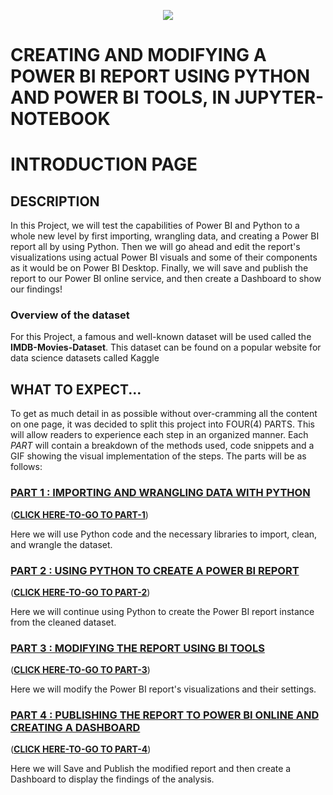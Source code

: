 <p align="center">
  <img src="https://github.com/deepakm925/Power-BI/blob/main/When-Python-meets-Power-BI/resources/banner-3.png"/>

  # CREATING AND MODIFYING A POWER BI REPORT USING PYTHON AND POWER BI TOOLS, IN JUPYTER-NOTEBOOK
  # INTRODUCTION PAGE


## DESCRIPTION
In this Project, we will test the capabilities of Power BI and Python to a whole new level by first importing, wrangling data, and creating a Power BI report all by using Python. Then we will go ahead and edit the report's visualizations using actual Power BI visuals and some of their components as it would be on Power BI Desktop. Finally, we will save and publish the report to our Power BI online service, and then create a Dashboard to show our findings!

### Overview of the dataset
For this Project, a famous and well-known dataset will be used called the **IMDB-Movies-Dataset**. This dataset can be found on a popular website for data science datasets called Kaggle

## WHAT TO EXPECT...
To get as much detail in as possible without over-cramming all the content on one page, it was decided to split this project into FOUR(4) PARTS. This will allow readers to experience each step in an organized manner. Each *PART* will contain a breakdown of the methods used, code snippets and a GIF showing the visual implementation of the steps. 
The parts will be as follows:

### <ins> PART 1 : IMPORTING AND WRANGLING DATA WITH PYTHON </ins> 
(**[CLICK HERE-TO-GO TO PART-1](https://github.com/deepakm925/Power-BI/tree/main/When-Python-meets-Power-BI/Creating-and-Modifying-a-Power-BI-report-within-Jupyter-Notebook/PART-1-Importing-and-Wrangling-data-with-Python)**)

Here we will use Python code and the necessary libraries to import, clean, and wrangle the dataset. 

### <ins> PART 2 : USING PYTHON TO CREATE A POWER BI REPORT </ins> 
(**[CLICK HERE-TO-GO TO PART-2](https://github.com/deepakm925/Power-BI/tree/main/When-Python-meets-Power-BI/Creating-and-Modifying-a-Power-BI-report-within-Jupyter-Notebook/PART-2-Using-Python-to-Create-a-Power-BI-Report)**)

Here we will continue using Python to create the Power BI report instance from the cleaned dataset. 

### <ins> PART 3 : MODIFYING THE REPORT USING BI TOOLS </ins> 
(**[CLICK HERE-TO-GO TO PART-3](https://github.com/deepakm925/Power-BI/tree/main/When-Python-meets-Power-BI/Creating-and-Modifying-a-Power-BI-report-within-Jupyter-Notebook/PART-3-Modifying-the-Power-BI-report)**)

Here we will modify the Power BI report's visualizations and their settings. 

### <ins> PART 4 : PUBLISHING THE REPORT TO POWER BI ONLINE AND CREATING A DASHBOARD </ins> 
(**[CLICK HERE-TO-GO TO PART-4](https://github.com/deepakm925/Power-BI/tree/main/When-Python-meets-Power-BI/Creating-and-Modifying-a-Power-BI-report-within-Jupyter-Notebook/PART-4-Saving-Publishing-and-creating-a-Dashboard)**)

Here we will Save and Publish the modified report and then create a Dashboard to display the findings of the analysis. 

